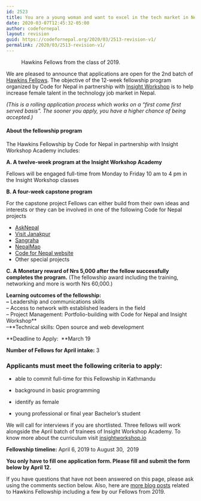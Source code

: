 ```yaml
---
id: 2523
title: You are a young woman and want to excel in the tech market in Nepal? Apply for this fellowship by March 19
date: 2020-03-07T12:45:32-05:00
author: codefornepal
layout: revision
guid: https://codefornepal.org/2020/03/2513-revision-v1/
permalink: /2020/03/2513-revision-v1/
---
```

<figure class="wp-block-image size-large"><img src="https://codefornepal.org/wp-content/uploads/2020/03/Hawkins_fellows_2019-1024x768.jpg" alt="" class="wp-image-2518" srcset="https://codefornepal.org/wp-content/uploads/2020/03/Hawkins_fellows_2019-1024x768.jpg 1024w, https://codefornepal.org/wp-content/uploads/2020/03/Hawkins_fellows_2019-300x225.jpg 300w, https://codefornepal.org/wp-content/uploads/2020/03/Hawkins_fellows_2019-768x576.jpg 768w, https://codefornepal.org/wp-content/uploads/2020/03/Hawkins_fellows_2019.jpg 1440w" sizes="(max-width: 1024px) 100vw, 1024px" /><figcaption>Hawkins Fellows from the class of 2019.</figcaption></figure> 

We are pleased to announce that applications are open for the 2nd batch of [Hawkins Fellows](https://codefornepal.org/2019/03/hawkins-fellowship/). The objective of the 12-week fellowship program organized by Code for Nepal in partnership with [Insight Workshop](https://insightworkshop.io/) is to help increase female talent in the technology job market in Nepal. 

_(This is a rolling application process which works on a &#8220;first come first served basis&#8221;. The sooner you apply, you have a higher chance of being accepted.)_

#### **About the fellowship program**

The Hawkins Fellowship by Code for Nepal in partnership with Insight Workshop Academy includes:

**A. A twelve-week program at the Insight Workshop Academy**

Fellows will be engaged full-time from Monday to Friday 10 am to 4 pm in the Insight Workshop classes

**B. A four-week capstone program** 

For the capstone project Fellows can either build from their own ideas and interests or they can be involved in one of the following Code for Nepal projects

  * [AskNepal](http://www.asknepal.info/)
  * [Visit Janakpur](http://www.visitjanakpur.com/)
  * [Sangraha](http://www.sangraha.org/)
  * [NepalMap](http://www.nepalmap.org/)
  * [Code for Nepal website](https://codefornepal.org/)
  * Other special projects

**C. A Monetary reward of Nrs 5,000 after the fellow successfully completes the program.** (The fellowship award including the training, networking and more is worth Nrs 60,000.)

**Learning outcomes of the fellowship:  
&#8211;** Leadership and communications skills  
&#8211; Access to network with established leaders in the field  
&#8211; Project Management: Portfolio-building with Code for Nepal and Insight Workshop**  
&#8211;**Technical skills: Open source and web development 

**Deadline to Apply: &nbsp;**March 19

**Number of Fellows for April intake:** 3

### A**pplicants must meet the following criteria to apply:**

  * able to commit full-time for this Fellowship in Kathmandu

  * background in basic programming

  * identify as female

  * young professional or final year Bachelor&#8217;s student

We will call for interviews if you are shortlisted. Three fellows will work alongside the April batch of trainees of Insight Workshop Academy. To know more about the curriculum visit [insightworkshop.io](https://insightworkshop.io/)

**Fellowship timeline:** April 6, 2019 to August 30, &nbsp;2019

**You only have to fill one application form. Please fill and submit the form below by April 12.**

If you have questions that have not been answered on this page, please ask using the comments section below. Also, here are [more blog posts](https://codefornepal.org/?s=hawkins+fellowship) related to Hawkins Fellowship including a few by our Fellows from 2019.